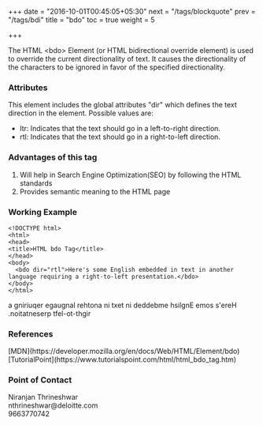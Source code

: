 +++
date = "2016-10-01T00:45:05+05:30"
next = "/tags/blockquote"
prev = "/tags/bdi"
title = "bdo"
toc = true
weight = 5

+++

The HTML <span class='tag-span'>&lt;bdo&gt;</span> Element (or HTML bidirectional override element) is used to override the current directionality of text. It causes the directionality of the characters to be ignored in favor of the specified directionality.

<h3>Attributes</h3>
This element includes the global attributes "dir" which defines the text direction in the element. Possible values are:
<ul>
  <li>ltr: Indicates that the text should go in a left-to-right direction.</li>
  <li>rtl: Indicates that the text should go in a right-to-left direction.</li>
</ul>

<h3>Advantages of this tag</h3>
<ol>
  <li>Will help in Search Engine Optimization(SEO) by following the HTML standards</li>
  <li>Provides semantic meaning to the HTML page</li>
</ol>

<h3>Working Example</h3>

    <!DOCTYPE html>
    <html>
    <head>
    <title>HTML bdo Tag</title>
    </head>
    <body>
      <bdo dir="rtl">Here's some English embedded in text in another language requiring a right-to-left presentation.</bdo>
    </body>
    </html>

<bdo dir="rtl">Here's some English embedded in text in another language requiring a right-to-left presentation.</bdo>

<h3>References</h3>
[MDN](https://developer.mozilla.org/en/docs/Web/HTML/Element/bdo)
<br>
[TutorialPoint](https://www.tutorialspoint.com/html/html_bdo_tag.htm)

<h3>Point of Contact</h3>
Niranjan Thrineshwar <br>
nthrineshwar@deloitte.com <br>
9663770742
